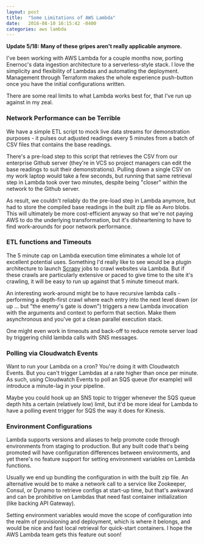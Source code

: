 ```yaml
---
layout: post
title:  "Some Limitations of AWS Lambda"
date:   2016-08-10 16:15:42 -0400
categories: aws lambda
---
```

**Update 5/18: Many of these gripes aren't really applicable anymore.**

I've been working with AWS Lambda for a couple months now, porting Enernoc's
data ingestion architecture to a serverless-style stack.  I love the simplicity
and flexibility of Lambdas and automating the deployment.  Management through
Terraform makes the whole experience push-button once you have the initial
configurations written.

There are some real limits to what Lambda works best for, that I've run up
against in my zeal.

### Network Performance can be Terrible
We have a simple ETL script to mock live data streams for demonstration
purposes - it pulses out adjusted readings every 5 minutes from a batch of
CSV files that contains the base readings.

There's a pre-load step to this script that retrieves the CSV from our
enterprise Github server (they're in VCS so project managers can edit the
base readings to suit their demonstrations).  Pulling down a single CSV on my
work laptop would take a few seconds, but running that same retrieval step in
Lambda took over two minutes, despite being "closer" within the network to
the Github server.

As result, we couldn't reliably do the pre-load step in Lambda anymore, but had
to store the compiled base readings in the built zip file as Avro blobs.  This
will ultimately be more cost-efficient anyway so that we're not paying AWS to
do the underlying transformation, but it's disheartening to have to find
work-arounds for poor network performance.

### ETL functions and Timeouts
The 5 minute cap on Lambda execution time eliminates a whole lot of excellent
potential uses.  Something I'd really like to see would be a plugin architecture
to launch [Scrapy]() jobs to crawl websites via Lambda.  But if these crawls are
particularly extensive or paced to give time to the site it's crawling, it will
be easy to run up against that 5 minute timeout mark.

An interesting work-around might be to have recursive lambda calls - performing
a depth-first crawl where each entry into the next level down (or up ... but "the
enemy's gate is down") triggers a new Lambda invocation with the arguments and
context to perform that section.  Make them asynchronous and you've got a
clean parallel execution stack.

One might even work in timeouts and back-off to reduce remote server load by
triggering child lambda calls with SNS messages.

### Polling via Cloudwatch Events
Want to run your Lambda on a cron?  You're doing it with Cloudwatch Events.
But you can't trigger Lambdas at a rate higher than once per minute.  As such,
using Cloudwatch Events to poll an SQS queue (for example) will introduce a
minute-lag in your pipeline.

Maybe you could hook up an SNS topic to trigger whenever the SQS queue depth
hits a certain (relatively low) limit, but it'd be more ideal for Lambda to
have a polling event trigger for SQS the way it does for Kinesis.

### Environment Configurations
Lambda supports versions and aliases to help promote code through environments
from staging to production.  But any built code that's being promoted will have
configuration differences between environments, and yet there's no feature
support for setting environment variables on Lambda functions.

Usually we end up bundling the configuration in with the built zip file. An
alternative would be to make a network call to a service like Zookeeper, Consul,
or Dynamo to retrieve configs at start-up time, but that's awkward and can be
prohibitive on Lambdas that need fast container initialization (like backing
API Gateway).

Setting environment variables would move the scope of configuration into the
realm of provisioning and deployment, which is where it belongs, and would
be nice and fast local retrieval for quick-start containers.  I hope the AWS
Lambda team gets this feature out soon!
